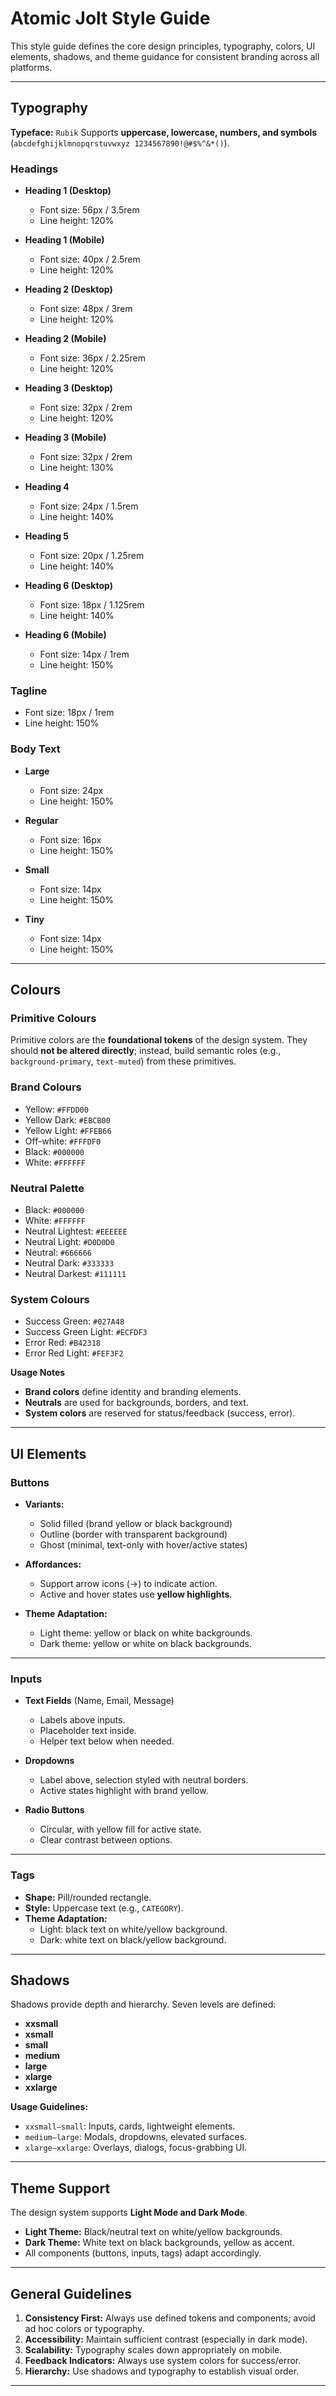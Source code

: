 # Atomic Jolt Style Guide

This style guide defines the core design principles, typography, colors, UI elements, shadows, and theme guidance for consistent branding across all platforms.

---

## Typography

**Typeface:** `Rubik`
Supports **uppercase, lowercase, numbers, and symbols** (`abcdefghijklmnopqrstuvwxyz 1234567890!@#$%^&*()`).

### Headings

- **Heading 1 (Desktop)**
  - Font size: 56px / 3.5rem
  - Line height: 120%

- **Heading 1 (Mobile)**
  - Font size: 40px / 2.5rem
  - Line height: 120%

- **Heading 2 (Desktop)**
  - Font size: 48px / 3rem
  - Line height: 120%

- **Heading 2 (Mobile)**
  - Font size: 36px / 2.25rem
  - Line height: 120%

- **Heading 3 (Desktop)**
  - Font size: 32px / 2rem
  - Line height: 120%

- **Heading 3 (Mobile)**
  - Font size: 32px / 2rem
  - Line height: 130%

- **Heading 4**
  - Font size: 24px / 1.5rem
  - Line height: 140%

- **Heading 5**
  - Font size: 20px / 1.25rem
  - Line height: 140%

- **Heading 6 (Desktop)**
  - Font size: 18px / 1.125rem
  - Line height: 140%

- **Heading 6 (Mobile)**
  - Font size: 14px / 1rem
  - Line height: 150%

### Tagline

- Font size: 18px / 1rem
- Line height: 150%

### Body Text

- **Large**
  - Font size: 24px
  - Line height: 150%

- **Regular**
  - Font size: 16px
  - Line height: 150%

- **Small**
  - Font size: 14px
  - Line height: 150%

- **Tiny**
  - Font size: 14px
  - Line height: 150%

---

## Colours

### Primitive Colours

Primitive colors are the **foundational tokens** of the design system.
They should **not be altered directly**; instead, build semantic roles (e.g., `background-primary`, `text-muted`) from these primitives.

### Brand Colours

- Yellow: `#FFDD00`
- Yellow Dark: `#EBCB00`
- Yellow Light: `#FFEB66`
- Off-white: `#FFFDF0`
- Black: `#000000`
- White: `#FFFFFF`

### Neutral Palette

- Black: `#000000`
- White: `#FFFFFF`
- Neutral Lightest: `#EEEEEE`
- Neutral Light: `#D0D0D0`
- Neutral: `#666666`
- Neutral Dark: `#333333`
- Neutral Darkest: `#111111`

### System Colours

- Success Green: `#027A48`
- Success Green Light: `#ECFDF3`
- Error Red: `#B42318`
- Error Red Light: `#FEF3F2`

**Usage Notes**

- **Brand colors** define identity and branding elements.
- **Neutrals** are used for backgrounds, borders, and text.
- **System colors** are reserved for status/feedback (success, error).

---

## UI Elements

### Buttons

- **Variants:**
  - Solid filled (brand yellow or black background)
  - Outline (border with transparent background)
  - Ghost (minimal, text-only with hover/active states)

- **Affordances:**
  - Support arrow icons (→) to indicate action.
  - Active and hover states use **yellow highlights**.

- **Theme Adaptation:**
  - Light theme: yellow or black on white backgrounds.
  - Dark theme: yellow or white on black backgrounds.

---

### Inputs

- **Text Fields** (Name, Email, Message)
  - Labels above inputs.
  - Placeholder text inside.
  - Helper text below when needed.

- **Dropdowns**
  - Label above, selection styled with neutral borders.
  - Active states highlight with brand yellow.

- **Radio Buttons**
  - Circular, with yellow fill for active state.
  - Clear contrast between options.

---

### Tags

- **Shape:** Pill/rounded rectangle.
- **Style:** Uppercase text (e.g., `CATEGORY`).
- **Theme Adaptation:**
  - Light: black text on white/yellow background.
  - Dark: white text on black/yellow background.

---

## Shadows

Shadows provide depth and hierarchy. Seven levels are defined:

- **xxsmall**
- **xsmall**
- **small**
- **medium**
- **large**
- **xlarge**
- **xxlarge**

**Usage Guidelines:**

- `xxsmall–small`: Inputs, cards, lightweight elements.
- `medium–large`: Modals, dropdowns, elevated surfaces.
- `xlarge–xxlarge`: Overlays, dialogs, focus-grabbing UI.

---

## Theme Support

The design system supports **Light Mode and Dark Mode**.

- **Light Theme:** Black/neutral text on white/yellow backgrounds.
- **Dark Theme:** White text on black backgrounds, yellow as accent.
- All components (buttons, inputs, tags) adapt accordingly.

---

## General Guidelines

1. **Consistency First:** Always use defined tokens and components; avoid ad hoc colors or typography.
2. **Accessibility:** Maintain sufficient contrast (especially in dark mode).
3. **Scalability:** Typography scales down appropriately on mobile.
4. **Feedback Indicators:** Always use system colors for success/error.
5. **Hierarchy:** Use shadows and typography to establish visual order.

---

